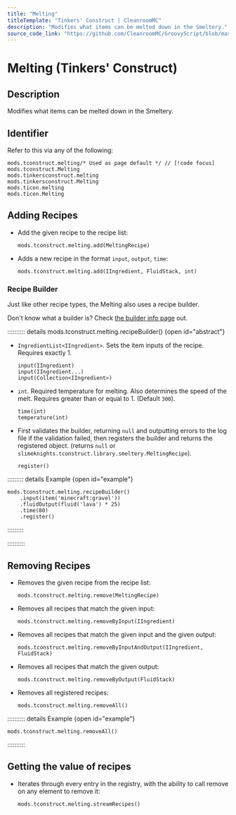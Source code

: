 ```yaml
---
title: "Melting"
titleTemplate: "Tinkers' Construct | CleanroomMC"
description: "Modifies what items can be melted down in the Smeltery."
source_code_link: "https://github.com/CleanroomMC/GroovyScript/blob/master/src/main/java/com/cleanroommc/groovyscript/compat/mods/tinkersconstruct/Melting.java"
---
```


# Melting (Tinkers' Construct)

## Description

Modifies what items can be melted down in the Smeltery.

## Identifier

Refer to this via any of the following:

```groovy:no-line-numbers {1}
mods.tconstruct.melting/* Used as page default */ // [!code focus]
mods.tconstruct.Melting
mods.tinkersconstruct.melting
mods.tinkersconstruct.Melting
mods.ticon.melting
mods.ticon.Melting
```


## Adding Recipes

- Add the given recipe to the recipe list:

    ```groovy:no-line-numbers
    mods.tconstruct.melting.add(MeltingRecipe)
    ```

- Adds a new recipe in the format `input`, `output`, `time`:

    ```groovy:no-line-numbers
    mods.tconstruct.melting.add(IIngredient, FluidStack, int)
    ```


### Recipe Builder

Just like other recipe types, the Melting also uses a recipe builder.

Don't know what a builder is? Check [the builder info page](../../getting_started/builder.md) out.

:::::::::: details mods.tconstruct.melting.recipeBuilder() {open id="abstract"}
- `IngredientList<IIngredient>`. Sets the item inputs of the recipe. Requires exactly 1.

    ```groovy:no-line-numbers
    input(IIngredient)
    input(IIngredient...)
    input(Collection<IIngredient>)
    ```

- `int`. Required temperature for melting. Also determines the speed of the melt. Requires greater than or equal to 1. (Default `300`).

    ```groovy:no-line-numbers
    time(int)
    temperature(int)
    ```

- First validates the builder, returning `null` and outputting errors to the log file if the validation failed, then registers the builder and returns the registered object. (returns `null` or `slimeknights.tconstruct.library.smeltery.MeltingRecipe`).

    ```groovy:no-line-numbers
    register()
    ```

::::::::: details Example {open id="example"}
```groovy:no-line-numbers
mods.tconstruct.melting.recipeBuilder()
    .input(item('minecraft:gravel'))
    .fluidOutput(fluid('lava') * 25)
    .time(80)
    .register()
```

:::::::::

::::::::::

## Removing Recipes

- Removes the given recipe from the recipe list:

    ```groovy:no-line-numbers
    mods.tconstruct.melting.remove(MeltingRecipe)
    ```

- Removes all recipes that match the given input:

    ```groovy:no-line-numbers
    mods.tconstruct.melting.removeByInput(IIngredient)
    ```

- Removes all recipes that match the given input and the given output:

    ```groovy:no-line-numbers
    mods.tconstruct.melting.removeByInputAndOutput(IIngredient, FluidStack)
    ```

- Removes all recipes that match the given output:

    ```groovy:no-line-numbers
    mods.tconstruct.melting.removeByOutput(FluidStack)
    ```

- Removes all registered recipes:

    ```groovy:no-line-numbers
    mods.tconstruct.melting.removeAll()
    ```

:::::::::: details Example {open id="example"}
```groovy:no-line-numbers
mods.tconstruct.melting.removeAll()
```

::::::::::

## Getting the value of recipes

- Iterates through every entry in the registry, with the ability to call remove on any element to remove it:

    ```groovy:no-line-numbers
    mods.tconstruct.melting.streamRecipes()
    ```
